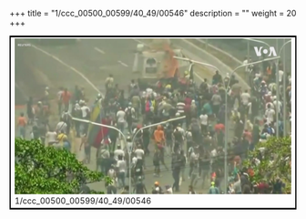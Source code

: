 +++
title = "1/ccc_00500_00599/40_49/00546"
description = ""
weight = 20
+++

<table style="border:2px solid black;max-width:800px;max-height:800px;" 
><tr><td>
<img class="center-fit-jpg"
src="/jpg_/aaa_20190430_NxaOmWaI8sI_00545.jpg">
1/ccc_00500_00599/40_49/00546
</img></td></tr></table>
